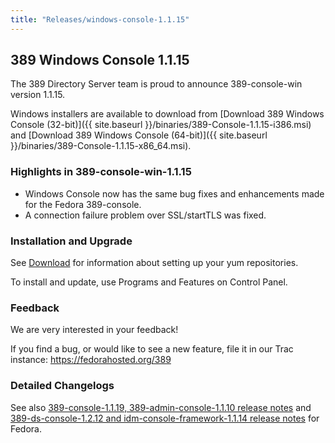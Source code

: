 ```yaml
---
title: "Releases/windows-console-1.1.15"
---
```

389 Windows Console 1.1.15
-----------------------------

The 389 Directory Server team is proud to announce 389-console-win version 1.1.15.

Windows installers are available to download from [Download 389 Windows Console (32-bit)]({{ site.baseurl }}/binaries/389-Console-1.1.15-i386.msi) and [Download 389 Windows Console (64-bit)]({{ site.baseurl }}/binaries/389-Console-1.1.15-x86_64.msi). 

### Highlights in 389-console-win-1.1.15

-   Windows Console now has the same bug fixes and enhancements made for the Fedora 389-console.
-   A connection failure problem over SSL/startTLS was fixed.

### Installation and Upgrade

See [Download](../download.html) for information about setting up your yum repositories.

To install and update, use Programs and Features on Control Panel.

### Feedback

We are very interested in your feedback!

If you find a bug, or would like to see a new feature, file it in our Trac instance: <https://fedorahosted.org/389>

### Detailed Changelogs

See also [389-console-1.1.19, 389-admin-console-1.1.10 release notes](release-console-1-1-9.html) and 
[389-ds-console-1.2.12 and idm-console-framework-1.1.14 release notes](release-ds-console-1-2-12.html) for Fedora.
